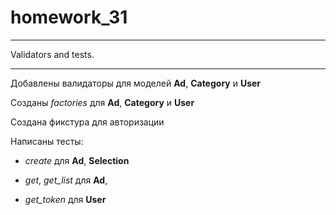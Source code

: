# homework_31

---

Validators and tests.

---

Добавлены валидаторы для моделей **Ad**, **Category** и **User**

Созданы _factories_ для **Ad**, **Category** и **User**

Создана фикстура для авторизации

Написаны тесты:

- _create_ для **Ad**, **Selection**

- _get_, _get_list_ для **Ad**,

- _get_token_ для **User**
